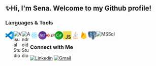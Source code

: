 ## ✨Hi, I'm Sena. Welcome to my Github profile!


<!--
- 👋
- 🔭 I’m making improvements to .Net .
- 🌱 At the same time, i’m learning learning react native.

<!--
**senanuryesilyurt/senanuryesilyurt** is a ✨ _special_ ✨ repository because its `README.md` (this file) appears on your GitHub profile.
Here are some ideas to get you started:
- 👯 I’m looking to collaborate on ...
- 🤔 I’m looking for help with ...
- 💬 Ask me about ...
- 😄 Pronouns: ...
- ⚡ Fun fact: ...
-->

### Languages & Tools

<img align="left" alt="Visual Studio Code" width="26px" src="https://raw.githubusercontent.com/github/explore/80688e429a7d4ef2fca1e82350fe8e3517d3494d/topics/visual-studio-code/visual-studio-code.png" />
<img align="left" alt="Visual Studio" width="26px" src="https://www.pinclipart.com/picdir/big/342-3423506_2000-x-2068-14-visual-studio-icon-png.png" />
<img align="left" alt="Android Studio" width="26px" src="https://s3.amazonaws.com/media-p.slid.es/uploads/1037296/images/7536204/1200px-Android_Studio_icon.svg.png" />

<img align="left" alt="React Native" width="26px" src="https://raw.githubusercontent.com/github/explore/80688e429a7d4ef2fca1e82350fe8e3517d3494d/topics/react-native/react-native.png" />
<img align="left" alt="dotnet" width="26px" src="https://raw.githubusercontent.com/github/explore/78df643247d429f6cc873026c0622819ad797942/topics/dotnet/dotnet.png" />

 <img align="left" alt="Git" width="26px" src="https://raw.githubusercontent.com/github/explore/80688e429a7d4ef2fca1e82350fe8e3517d3494d/topics/git/git.png" />

<img align="left" alt="C#" width="26px" src="https://raw.githubusercontent.com/github/explore/80688e429a7d4ef2fca1e82350fe8e3517d3494d/topics/csharp/csharp.png"/>
<img align="left" alt="JavaScript" width="26px"   src="https://raw.githubusercontent.com/github/explore/80688e429a7d4ef2fca1e82350fe8e3517d3494d/topics/javascript/javascript.png" />
<img align="left" alt="Java" width="26px" src="https://raw.githubusercontent.com/github/explore/80688e429a7d4ef2fca1e82350fe8e3517d3494d/topics/java/java.png" />

<img align="left" alt="Firebase" width="26px" src="https://raw.githubusercontent.com/github/explore/80688e429a7d4ef2fca1e82350fe8e3517d3494d/topics/firebase/firebase.png">
<img align="left" alt="PostgreSQL" width="26px" src="https://raw.githubusercontent.com/github/explore/80688e429a7d4ef2fca1e82350fe8e3517d3494d/topics/postgresql/postgresql.png" />
<img alt="MSSql" width="26px" src="https://avatars.mds.yandex.net/i?id=55a42b8ec988eba43b3417b8bae6ae90-4452215-images-thumbs&n=13" />
     
 

 ### Connect with Me

[![Linkedin](https://img.shields.io/badge/-SenaNurYeşilyurt-blue?style=flat-square&logo=Linkedin&logoColor=white&link=https://www.linkedin.com/in/SenaNurYesilyurt/)](https://www.linkedin.com/in/SenaNurYesilyurt/) 
[![Gmail](https://img.shields.io/badge/-yesilyurtsenanur@gmail.com-c14438?style=flat-square&logo=Gmail&logoColor=white&link=mailto:yesilyurtsenanur@gmail.com)](mailto:yesilyurtsenanur@gmail.com)
